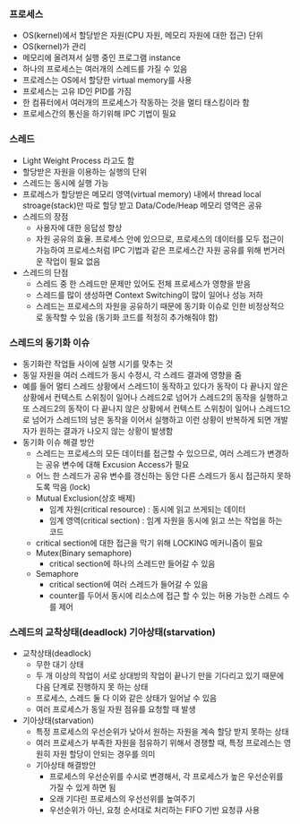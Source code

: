 ### 프로세스
  - OS(kernel)에서 할당받은 자원(CPU 자원, 메모리 자원에 대한 접근) 단위
  - OS(kernel)가 관리
  - 메모리에 올려져서 실행 중인 프로그램 instance
  - 하나의 프로세스는 여러개의 스레드를 가질 수 있음
  - 프로레스는 OS에서 할당한 virtual memory를 사용
  - 프로세스는 고유 ID인 PID를 가짐
  - 한 컴퓨터에서 여러개의 프로세스가 작동하는 것을 멀티 태스킹이라 함
  - 프로세스간의 통신을 하기위해 IPC 기법이 필요

### 스레드
  - Light Weight Process 라고도 함
  - 할당받은 자원을 이용하는 실행의 단위
  - 스레드는 동시에 실행 가능
  - 프로레스가 할당받은 메모리 영역(virtual memory) 내에서 thread local stroage(stack)만 따로 할당 받고 Data/Code/Heap 메모리 영역은 공유
  - 스레드의 장점
    - 사용자에 대한 응답성 향상
    - 자원 공유의 효율. 프로세스 안에 있으므로, 프로세스의 데이터를 모두 접근이 가능하여 프로세스처럼 IPC 기법과 같은 프로세스간 자원 공유를 위해 번거러운 작업이 필요 없음
  - 스레드의 단점
    - 스레드 중 한 스레드만 문제만 있어도 전체 프로세스가 영향을 받음
    - 스레드를 많이 생성하면 Context Switching이 많이 일어나 성능 저하
    - 스레드는 프로세스의 자원을 공유하기 때문에 동기화 이슈로 인한 비정상적으로 동작할 수 있음 (동기화 코드를 적정히 추가해줘야 함)

### 스레드의 동기화 이슈
  - 동기화란 작업들 사이에 실행 시기를 맞추는 것
  - 동일 자원을 여러 스레드가 동시 수정시, 각 스레드 결과에 영향을 줌
  - 예를 들어 멀티 스레드 상황에서 스레드1이 동작하고 있다가 동작이 다 끝나지 않은 상황에서 컨텍스트 스위칭이 일어나 스레드2로 넘어가 스레드2의 동작을 실행하고 또 스레드2의 동작이 다 끝나지 않은 상황에서 컨텍스트 스위칭이 일어나 스레드1으로 넘어가 스레드1의 남은 동작을 이어서 실행하고 이런 상황이 반복하게 되면 개발자가 원하는 결과가 나오지 않는 상황이 발생함
  - 동기화 이슈 해결 방안
     - 스레드는 프로세스의 모든 데이터를 접근할 수 있으므로, 여러 스레드가 변경하는 공유 변수에 대해 Excusion Access가 필요
    - 어느 한 스레드가 공유 변수를 갱신하는 동안 다른 스레드가 동시 접근하지 못하도록 막음 (lock)
    - Mutual Exclusion(상호 배제)
      - 임계 자원(critical resource) : 동시에 읽고 쓰게되는 데이터
      - 임계 영역(critical section) : 임계 자원을 동시에 읽고 쓰는 작업을 하는 코드
    - critical section에 대한 접근을 막기 위해 LOCKING 메커니즘이 필요
    - Mutex(Binary semaphore)
      - critical section에 하나의 스레드만 들어갈 수 있음
    - Semaphore
      - critical section에 여러 스레드가 들어갈 수 있음
      - counter를 두어서 동시에 리소스에 접근 할 수 있는 허용 가능한 스레드 수를 제어
      
### 스레드의 교착상태(deadlock) 기아상태(starvation)
  - 교착상태(deadlock)
    - 무한 대기 상태
    - 두 개 이상의 작업이 서로 상대방의 작업이 끝나기 만을 기다리고 있기 때문에 다음 단계로 진행하지 못 하는 상태
    - 프로세스, 스레드 둘 다 이와 같은 상태가 일어날 수 있음
    - 여러 프로세스가 동일 자원 점유를 요청할 때 발생
  - 기아상태(starvation)
    - 특정 프로세스의 우선순위가 낮아서 원하는 자원을 계속 할당 받지 못하는 상태
    - 여러 프로세스가 부족한 자원을 점유하기 위해서 경쟁할 때, 특정 프로레스는 영원히 자원 할당이 안되는 경우를 의미
    - 기아상태 해결방안
      - 프로세스의 우선순위를 수시로 변경해서, 각 프로세스가 높은 우선순위를 가질 수 있게 하면 됨
      - 오래 기다린 프로세스의 우선선위를 높여주기
      - 우선순위가 아닌, 요청 순서대로 처리하는 FIFO 기반 요청큐 사용
